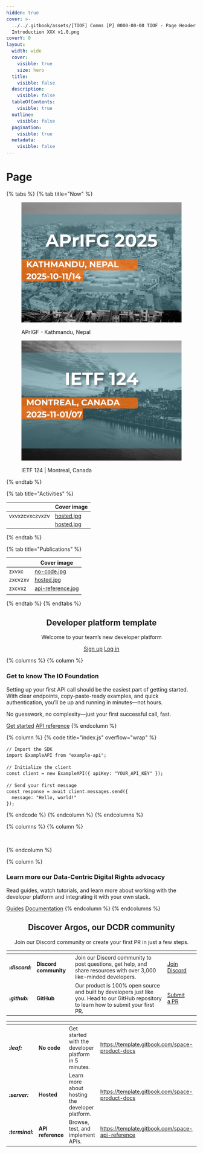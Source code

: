 ```yaml
---
hidden: true
cover: >-
  ../../.gitbook/assets/[TIOF] Comms [P] 0000-00-00 TIOF - Page Header
  Introduction XXX v1.0.png
coverY: 0
layout:
  width: wide
  cover:
    visible: true
    size: hero
  title:
    visible: false
  description:
    visible: false
  tableOfContents:
    visible: true
  outline:
    visible: false
  pagination:
    visible: true
  metadata:
    visible: false
---
```


# Page

{% tabs %}
{% tab title="Now" %}
<div><figure><img src="../../.gitbook/assets/APrIFG 2025.png" alt=""><figcaption><p>APrIGF - Kathmandu, Nepal</p></figcaption></figure> <figure><img src="../../.gitbook/assets/APrIFG 2025 (1).png" alt=""><figcaption><p>IETF 124 | Montreal, Canada</p></figcaption></figure></div>
{% endtab %}

{% tab title="Activities" %}
<table data-view="cards"><thead><tr><th></th><th data-hidden data-card-cover data-type="image">Cover image</th></tr></thead><tbody><tr><td>vxvxzcvxczvxzv</td><td><a href="../../.gitbook/assets/hosted.jpg">hosted.jpg</a></td></tr><tr><td></td><td><a href="../../.gitbook/assets/hosted.jpg">hosted.jpg</a></td></tr></tbody></table>


{% endtab %}

{% tab title="Publications" %}
<table data-view="cards"><thead><tr><th></th><th data-hidden data-card-cover data-type="image">Cover image</th></tr></thead><tbody><tr><td>zxvxc</td><td data-object-fit="fill"><a href="../../.gitbook/assets/no-code.jpg">no-code.jpg</a></td></tr><tr><td>zxcvzxv</td><td data-object-fit="fill"><a href="../../.gitbook/assets/hosted.jpg">hosted.jpg</a></td></tr><tr><td>zxcvxz</td><td data-object-fit="fill"><a href="../../.gitbook/assets/api-reference.jpg">api-reference.jpg</a></td></tr><tr><td></td><td></td></tr></tbody></table>


{% endtab %}
{% endtabs %}

<h2 align="center">Developer platform template</h2>

<p align="center">Welcome to your team’s new developer platform</p>

<p align="center"><a href="http://app.gitbook.com/join" class="button primary">Sign up</a> <a href="http://app.gitbook.com/join" class="button secondary">Log in</a></p>

{% columns %}
{% column %}
### Get to know The IO Foundation

Setting up your first API call should be the easiest part of getting started. With clear endpoints, copy-paste-ready examples, and quick authentication, you’ll be up and running in minutes—not hours.

No guesswork, no complexity—just your first successful call, fast.

<a href="https://template.gitbook.com/space-product-docs" class="button primary" data-icon="rocket-launch">Get started</a> <a href="https://template.gitbook.com/space-api-reference" class="button secondary" data-icon="terminal">API reference</a>
{% endcolumn %}

{% column %}
{% code title="index.js" overflow="wrap" %}
```markup
// Import the SDK
import ExampleAPI from "example-api";

// Initialize the client
const client = new ExampleAPI({ apiKey: "YOUR_API_KEY" });

// Send your first message
const response = await client.messages.send({
  message: "Hello, world!"
});

```
{% endcode %}
{% endcolumn %}
{% endcolumns %}

{% columns %}
{% column %}
<figure><img src="https://gitbookio.github.io/onboarding-template-images/placeholder.png" alt=""><figcaption></figcaption></figure>
{% endcolumn %}

{% column %}
### Learn more our Data-Centric Digital Rights advocacy

Read guides, watch tutorials, and learn more about working with the developer platform and integrating it with your own stack.

<a href="https://template.gitbook.com/space-help-center" class="button primary" data-icon="book-open">Guides</a> <a href="https://template.gitbook.com/space-product-docs" class="button secondary" data-icon="book">Documentation</a>
{% endcolumn %}
{% endcolumns %}

<h2 align="center">Discover Argos, our DCDR community</h2>

<p align="center">Join our Discord community or create your first PR in just a few steps.</p>

<table data-card-size="large" data-view="cards"><thead><tr><th></th><th></th><th></th><th></th><th data-hidden data-card-cover data-type="files"></th></tr></thead><tbody><tr><td><h4><i class="fa-discord">:discord:</i></h4></td><td><strong>Discord community</strong></td><td>Join our Discord community to post questions, get help, and share resources with over 3,000 like-minded developers.</td><td><a href="https://www.gitbook.com/" class="button secondary">Join Discord</a></td><td></td></tr><tr><td><h4><i class="fa-github">:github:</i></h4></td><td><strong>GitHub</strong></td><td>Our product is 100% open source and built by developers just like you. Head to our GitHub repository to learn how to submit your first PR.</td><td><a href="https://www.gitbook.com/" class="button secondary">Submit a PR</a></td><td></td></tr></tbody></table>





<table data-view="cards"><thead><tr><th></th><th></th><th></th><th data-hidden data-card-target data-type="content-ref"></th><th data-hidden data-card-cover data-type="files"></th></tr></thead><tbody><tr><td><h4><i class="fa-leaf">:leaf:</i></h4></td><td><strong>No code</strong></td><td>Get started with the developer platform in 5 minutes.</td><td><a href="https://template.gitbook.com/space-product-docs">https://template.gitbook.com/space-product-docs</a></td><td><a href="../../.gitbook/assets/no-code.jpg">no-code.jpg</a></td></tr><tr><td><h4><i class="fa-server">:server:</i></h4></td><td><strong>Hosted</strong></td><td>Learn more about hosting the developer platform.</td><td><a href="https://template.gitbook.com/space-product-docs">https://template.gitbook.com/space-product-docs</a></td><td><a href="../../.gitbook/assets/hosted.jpg">hosted.jpg</a></td></tr><tr><td><h4><i class="fa-terminal">:terminal:</i></h4></td><td><strong>API reference</strong></td><td>Browse, test, and implement APIs.</td><td><a href="https://template.gitbook.com/space-api-reference">https://template.gitbook.com/space-api-reference</a></td><td><a href="../../.gitbook/assets/api-reference.jpg">api-reference.jpg</a></td></tr></tbody></table>
